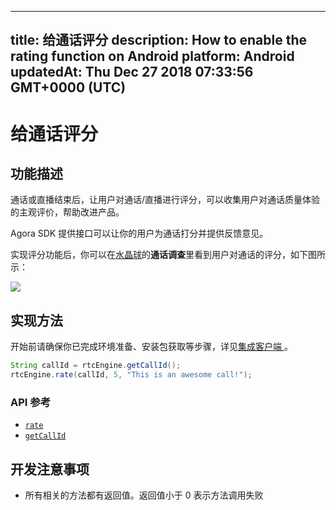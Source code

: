 
---
title: 给通话评分
description: How to enable the rating function on Android
platform: Android
updatedAt: Thu Dec 27 2018 07:33:56 GMT+0000 (UTC)
---
# 给通话评分
## 功能描述

通话或直播结束后，让用户对通话/直播进行评分，可以收集用户对通话质量体验的主观评价，帮助改进产品。

Agora SDK 提供接口可以让你的用户为通话打分并提供反馈意见。

实现评分功能后，你可以在[水晶球](../../cn/Interactive%20Broadcast/aa_guide.md)的**通话调查**里看到用户对通话的评分，如下图所示：

![](https://web-cdn.agora.io/docs-files/1545801192291)

## 实现方法
开始前请确保你已完成环境准备、安装包获取等步骤，详见[集成客户端 ](../../cn/Interactive%20Broadcast/android_video.md)。

```java
String callId = rtcEngine.getCallId();
rtcEngine.rate(callId, 5, "This is an awesome call!");
```

### API 参考

- [`rate`](https://docs.agora.io/cn/Interactive%20Broadcast/API%20Reference/java/classio_1_1agora_1_1rtc_1_1_rtc_engine.html#ab7083355af531cc43d455024bd1f7662)
- [`getCallId`](https://docs.agora.io/cn/Interactive%20Broadcast/API%20Reference/java/classio_1_1agora_1_1rtc_1_1_rtc_engine.html#aa4d80e8de0e8ae4d2fd3f153945d289f)

## 开发注意事项

- 所有相关的方法都有返回值。返回值小于 0 表示方法调用失败
